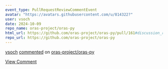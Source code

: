 ```yaml
---
event_type: PullRequestReviewCommentEvent
avatar: "https://avatars.githubusercontent.com/u/814322?"
user: vsoch
date: 2024-10-09
repo_name: oras-project/oras-py
html_url: https://github.com/oras-project/oras-py/pull/161#discussion_r1792754590
repo_url: https://github.com/oras-project/oras-py
---
```


<a href='https://github.com/vsoch' target='_blank'>vsoch</a> <a href='https://github.com/oras-project/oras-py/pull/161#discussion_r1792754590' target='_blank'>commented</a> on <a href='https://github.com/oras-project/oras-py' target='_blank'>oras-project/oras-py</a>

<a href='https://github.com/oras-project/oras-py/pull/161#discussion_r1792754590' target='_blank'>View Comment</a>
